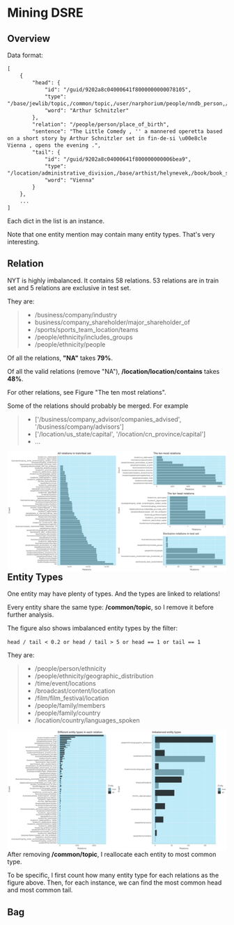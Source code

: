 # Mining DSRE

## Overview

Data format:

```
[
    {
        "head": {
            "id": "/guid/9202a8c04000641f8000000000078105",
            "type": "/base/jewlib/topic,/common/topic,/user/narphorium/people/nndb_person,/freebase/apps/hosts/com/acre/juggle/juggle,/people/person,/book/author,/base/jewlib/original_owner,/user/narphorium/people/topic,/base/austria/topic,/film/writer,/people/deceased_person",
            "word": "Arthur Schnitzler"
        },
        "relation": "/people/person/place_of_birth",
        "sentence": "The Little Comedy , '' a mannered operetta based on a short story by Arthur Schnitzler set in fin-de-si \u00e8cle Vienna , opens the evening .",
        "tail": {
            "id": "/guid/9202a8c04000641f800000000006bea9",
            "type": "/location/administrative_division,/base/arthist/helynevek,/book/book_subject,/base/popstra/location,/people/place_of_interment,/location/citytown,/location/location,/base/popstra/topic,/government/governmental_jurisdiction,/base/popstra/sww_base,/user/carmenmfenn1/default_domain/cityscape,/travel/travel_destination,/location/statistical_region,/location/dated_location,/protected_sites/listed_site,/common/topic,/base/austria/topic,/user/brendan/default_domain/top_architectural_city",
            "word": "Vienna"
        }
    },
    ...
]
```

Each dict in the list is an instance.

Note that one entity mention may contain many entity types. That's very interesting.

## Relation

NYT is highly imbalanced. It contains 58 relations. 53 relations are in train set and 5 relations are exclusive in test set.

They are:

> * /business/company/industry
> * business/company_shareholder/major_shareholder_of
> * /sports/sports_team_location/teams
> * /people/ethnicity/includes_groups
> * /people/ethnicity/people

Of all the relations, **"NA"** takes **79%**.

Of all the valid relations (remove "NA"), **/location/location/contains** takes **48%**.

For other relations, see Figure "The ten most relations".

Some of the relations should probably be merged. For example
> * ['/business/company_advisor/companies_advised', '/business/company/advisors']
> * ['/location/us_state/capital', '/location/cn_province/capital']
> * ...


[^_^]: # (TODO draw a graph)


<img src="img/relation_overview.png" width = '1000' div align=left />




## Entity Types

One entity may have plenty of types. And the types are linked to relations!

Every entity share the same type: **/common/topic**, so I remove it before further analysis.

The figure also shows imbalanced entity types by the filter:

` head / tail < 0.2 or head / tail > 5 or head == 1 or tail == 1 `

They are:

> * /people/person/ethnicity
> * /people/ethnicity/geographic_distribution
> * /time/event/locations
> * /broadcast/content/location
> * /film/film_festival/location
> * /people/family/members
> * /people/family/country
> * /location/country/languages_spoken

<img src="img/Entities_in_rels.png" width = '1000' div align=left />

After removing **/common/topic**, I reallocate each entity to most common type.

To be specific, I first count how many entity type for each relations as the figure above. Then, for each instance, we can find the most common head and most common tail.



## Bag

